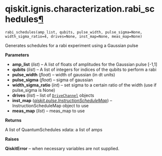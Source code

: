 # qiskit.ignis.characterization.rabi\_schedules[¶](#qiskit-ignis-characterization-rabi-schedules "Permalink to this headline")

<span id="undefined" />

`rabi_schedules(amp_list, qubits, pulse_width, pulse_sigma=None, width_sigma_ratio=4, drives=None, inst_map=None, meas_map=None)`

Generates schedules for a rabi experiment using a Gaussian pulse

**Parameters**

*   **amp\_list** (*list*) – A list of floats of amplitudes for the Gaussian pulse \[-1,1]
*   **qubits** (*list*) – A list of integers for indices of the qubits to perform a rabi
*   **pulse\_width** (*float*) – width of gaussian (in dt units)
*   **pulse\_sigma** (*float*) – sigma of gaussian
*   **width\_sigma\_ratio** (*int*) – set sigma to a certain ratio of the width (use if pulse\_sigma is None)
*   **drives** (*list*) – list of [`DriveChannel`](qiskit.pulse.DriveChannel#qiskit.pulse.DriveChannel "qiskit.pulse.DriveChannel") objects
*   **inst\_map** ([*qiskit.pulse.InstructionScheduleMap*](qiskit.pulse.InstructionScheduleMap#qiskit.pulse.InstructionScheduleMap "qiskit.pulse.InstructionScheduleMap")) – InstructionScheduleMap object to use
*   **meas\_map** (*list*) – meas\_map to use

**Returns**

A list of QuantumSchedules xdata: a list of amps

**Raises**

**QiskitError** – when necessary variables are not supplied.
